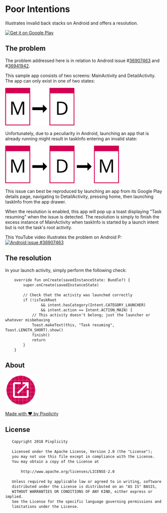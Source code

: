 # Poor Intentions

Illustrates invalid back stacks on Android and offers a resolution.

<a href="https://play.google.com/store/apps/details?id=com.pixplicity.poorintentions" title="Get it on Google Play"><img src="https://play.google.com/intl/en_us/badges/images/generic/en_badge_web_generic.png" height="60" alt="Get it on Google Play" /></a>

## The problem

The problem addressed here is in relation to Android issue #[36907463](https://issuetracker.google.com/issues/36907463) and #[36941942](https://issuetracker.google.com/issues/36941942).

This sample app consists of two screens: MainActivity and DetailActivity. The app can only exist in one of two states:

<img src="design/flow1.svg" height="120" title="Expected flow" />

Unfortunately, due to a peculiarity in Android, launching an app that is already running might result in taskInfo entering an invalid state:

<img src="design/flow2.svg" height="120" title="Unexpected flow" />

This issue can best be reproduced by launching an app from its Google Play details page, navigating to DetailActivity, pressing home, then launching taskInfo from the app drawer.

When the resolution is enabled, this app will pop up a toast displaying "Task resuming" when the issue is detected. The resolution is simply to finish the excess instance of MainActivity when taskInfo is started by a launch intent but is not the task's root activity.

This YouTube video illustrates the problem on Android P:  
[![Android issue #36907463](http://img.youtube.com/vi/3XvBzBcfLsU/0.jpg)](http://www.youtube.com/watch?v=3XvBzBcfLsU "Android issue #36907463")

## The resolution

In your launch activity, simply perform the following check:

```
    override fun onCreate(savedInstanceState: Bundle?) {
        super.onCreate(savedInstanceState)

        // Check that the activity was launched correctly
        if (!isTaskRoot
                && intent.hasCategory(Intent.CATEGORY_LAUNCHER)
                && intent.action == Intent.ACTION_MAIN) {
            // This activity doesn't belong; just the launcher or whatever misbehaving
            Toast.makeText(this, "Task resuming", Toast.LENGTH_SHORT).show()
            finish()
            return
        }
    }
```

## About

<img src="app/src/main/res/mipmap-xxxhdpi/ic_launcher_round.png" height="100" />

[Made with ❤ by Pixplicity](https://pixplicity.com)

## License

```
   Copyright 2018 Pixplicity

   Licensed under the Apache License, Version 2.0 (the "License");
   you may not use this file except in compliance with the License.
   You may obtain a copy of the License at

       http://www.apache.org/licenses/LICENSE-2.0

   Unless required by applicable law or agreed to in writing, software
   distributed under the License is distributed on an "AS IS" BASIS,
   WITHOUT WARRANTIES OR CONDITIONS OF ANY KIND, either express or implied.
   See the License for the specific language governing permissions and
   limitations under the License.
```
